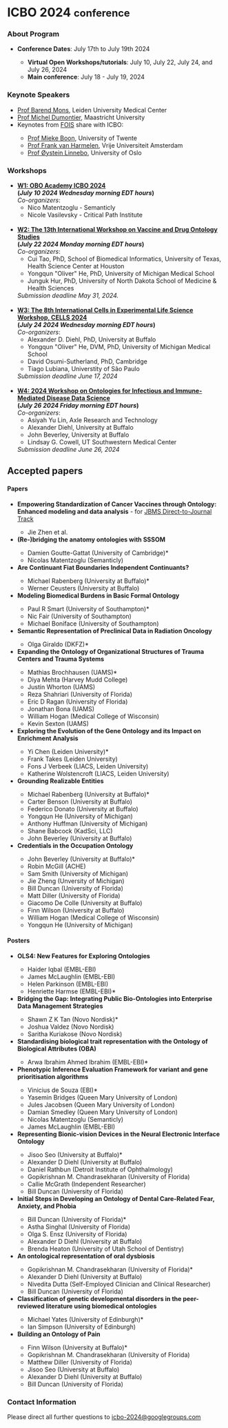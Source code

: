 <br>
<h1> ICBO 2024 <small>conference</small></h1>

### About Program

<ul>
  <li><b>Conference Dates</b>: July 17th to July 19th 2024</li> 
  <ul>
      <li><b>Virtual Open Workshops/tutorials</b>: July 10, July 22, July 24, and July 26, 2024</li>
      <li><b>Main conference</b>: July 18 - July 19, 2024</li>
  </ul>
</ul>

### Keynote Speakers

<ul>
    <li> <a href="https://www.universiteitleiden.nl/en/staffmembers/barend-mons" target="_blank">Prof Barend Mons</a>, Leiden University Medical Center</li>
    <li> <a href="https://www.maastrichtuniversity.nl/mj-dumontier" target="_blank">Prof Michel Dumontier</a>, Maastricht University</li>
    <li>Keynotes from <a href="https://www.utwente.nl/en/eemcs/fois2024/keynotes/" target="_blank">FOIS</a> share with ICBO:</li>
    <ul>
      <li> <a href="https://people.utwente.nl/m.boon"target="_blank">Prof Mieke Boon</a>, University of Twente</li>
      <li> <a href="https://www.cs.vu.nl/~frankh/" target="_blank">Prof Frank van Harmelen</a>, Vrije Universiteit Amsterdam</li>
      <li> <a href="https://www.oysteinlinnebo.org/"target="_blank">Prof Øystein Linnebo</a>, University of Oslo </li>
    </ul>
</ul>

### Workshops

<ul>
  <li><b><a href="https://oboacademy.github.io/obook/courses/icbo2024/" target="_blank">W1: OBO Academy ICBO 2024</a><br>
          (<i>July 10 2024 Wednesday morning EDT hours</i>)</b> <br>
          <i>Co-organizers</i>: 
          <ul>
            <li>Nico Matentzoglu - Semanticly </li>
            <li>Nicole Vasilevsky - Critical Path Institute</li>
          </ul>
  </li>
  <br>
  <li><b><a href="https://vdos-workshop.github.io/vdos2024/" target="_blank">W2: The 13th International Workshop on Vaccine and Drug Ontology Studies</a><br>
          (<i>July 22 2024 Monday morning EDT hours</i>)</b> <br>
          <i>Co-organizers</i>: 
          <ul>
            <li>Cui Tao, PhD, School of Biomedical Informatics, University of Texas, Health Science Center at Houston</li>
            <li>Yongqun "Oliver" He, PhD, University of Michigan Medical School</li>
            <li>Junguk Hur, PhD, University of North Dakota School of Medicine & Health Sciences</li>
          </ul>
          <i>Submission deadline May 31, 2024.</i>
  </li><br>
  <li><b><a href="https://sites.google.com/view/cells2024/home" target="_blank">W3: The 8th International Cells in Experimental Life Science Workshop, CELLS 2024 </a><br>
          (<i>July 24 2024 Wednesday morning EDT hours</i>)</b> <br>
          <i>Co-organizers</i>: 
          <ul>
            <li>Alexander D. Diehl, PhD, University at Buffalo</li>
            <li>Yongqun "Oliver" He, DVM, PhD, University of Michigan Medical School</li>
            <li>David Osumi-Sutherland, PhD, Cambridge</li>
            <li>Tiago Lubiana, Universtity of São Paulo</li>
          </ul>
          <i>Submission deadline June 17, 2024  </i>
  </li><br>
  <li><b><a href="https://oiidds.github.io/OIIDDS-2024/" target="_blank">W4: 2024 Workshop on Ontologies for Infectious and Immune-Mediated Disease Data Science</a><br>
          (<i>July 26 2024 Friday morning EDT hours</i>)</b> <br>
          <i>Co-organizers</i>: 
          <ul>
            <li>Asiyah Yu Lin, Axle Research and Technology</li>
            <li>Alexander Diehl, University at Buffalo</li>
            <li>John Beverley, University at Buffalo</li>
            <li>Lindsay G. Cowell, UT Southwestern Medical Center</li>
          </ul>
          <i>Submission deadline June 26, 2024 </i>
  </li>
</ul>

## Accepted papers

#### Papers

<ul>
  <li><strong>Empowering Standardization of Cancer Vaccines through Ontology: Enhanced modeling and data analysis</strong> - for <a href="https://jbiomedsci.biomedcentral.com" target="_blank">JBMS Direct-to-Journal Track</a> </li>
  <ul><li>Jie Zhen et al.</li></ul>

  <li><strong>(Re-)bridging the anatomy ontologies with SSSOM</strong></li>
  <ul><li> Damien Goutte-Gattat (University of Cambridge)*</li>
      <li> Nicolas Matentzoglu (Semanticly) </li> </ul>

  <li><strong>Are Continuant Fiat Boundaries Independent Continuants?</strong></li>
  <ul><li>Michael Rabenberg (University at Buffalo)* </li>
      <li>Werner Ceusters (University at Buffalo) </li> </ul>
  
  <li><strong>Modeling Biomedical Burdens in Basic Formal Ontology</strong></li>
   <ul><li>Paul R Smart (University of Southampton)*</li>
        <li>Nic Fair (University of Southampton)</li>
        <li>Michael Boniface (University of Southampton) </li></ul>
  
  <li><strong>Semantic Representation of Preclinical Data in Radiation Oncology</strong></li>
   <ul><li>Olga Giraldo (DKFZ)* </li></ul>
  
  <li><strong>Expanding the Ontology of Organizational Structures of Trauma Centers and Trauma Systems</strong></li>

   <ul><li>Mathias Brochhausen (UAMS)*</li>
   <li>Diya Mehta (Harvey Mudd College)</li>
   <li>Justin Whorton (UAMS)</li>
   <li>Reza Shahriari (University of Florida)</li>
   <li>Eric D Ragan (University of Florida)</li>
   <li>Jonathan Bona (UAMS)</li>
   <li>William Hogan (Medical College of Wisconsin)</li>
   <li>Kevin Sexton (UAMS) </li></ul>

  <li><strong>Exploring the Evolution of the Gene Ontology and its Impact on Enrichment Analysis</strong></li>
   <ul><li>Yi Chen (Leiden University)*</li>
   <li>Frank Takes (Leiden University)</li>
   <li>Fons J Verbeek (LIACS, Leiden University)</li>
   <li>Katherine Wolstencroft (LIACS, Leiden University) </li></ul>

  <li><strong>Grounding Realizable Entities</strong></li>
   <ul><li>Michael Rabenberg (University at Buffalo)*</li>
   <li>Carter Benson (University at Buffalo)</li>
   <li>Federico Donato (University at Buffalo)</li>
   <li>Yongqun He (University of Michigan)</li>
   <li>Anthony Huffman (University of Michigan)</li>
   <li>Shane Babcock (KadSci, LLC)</li>
   <li>John Beverley (University at Buffalo)</li></ul>

  <li><strong>Credentials in the Occupation Ontology</strong></li>
   <ul><li>John Beverley (University at Buffalo)*</li>
   <li>Robin McGill (ACHE)</li>
   <li>Sam Smith (University of Michigan)</li>
   <li>Jie Zheng (Unversity of Michigan)</li>
   <li>Bill Duncan (University of Florida)</li>
   <li>Matt Diller (University of Florida)</li>
   <li>Giacomo De Colle (University at Buffalo)</li>
   <li>Finn Wilson (University at Buffalo)</li>
   <li>William Hogan (Medical College of Wisconsin)</li>
   <li>Yongqun He (University of Michigan)</li></ul>
</ul>

#### Posters

<ul>

  <li><strong>OLS4: New Features for Exploring Ontologies</strong></li>
   <ul><li>Haider Iqbal (EMBL-EBI)</li>
   <li>James McLaughlin (EMBL-EBI)</li>
   <li>Helen Parkinson (EMBL-EBI)</li>
   <li>Henriette Harmse (EMBL-EBI)*</li></ul>

<li><strong>Bridging the Gap: Integrating Public Bio-Ontologies into Enterprise Data Management Strategies</strong></li>
   <ul><li>Shawn Z K Tan (Novo Nordisk)*</li>
   <li>Joshua Valdez (Novo Nordisk)</li>
   <li>Saritha Kuriakose (Novo Nordisk)</li></ul>

<li><strong>Standardising biological trait representation with the Ontology of Biological Attributes (OBA)</strong></li>
   <ul><li>Arwa Ibrahim Ahmed Ibrahim (EMBL-EBI)*</li></ul>

<li><strong>Phenotypic Inference Evaluation Framework for variant and gene prioritisation algorithms</strong></li>
   <ul><li>Vinicius de Souza (EBI)*</li>
   <li>Yasemin Bridges (Queen Mary University of London)</li>
   <li>Jules Jacobsen (Queen Mary University of London)</li>
   <li>Damian Smedley (Queen Mary University of London)</li>
   <li>Nicolas Matentzoglu (Semanticly)</li>
   <li>James McLaughlin (EMBL-EBI)</li></ul>

<li><strong>Representing Bionic-vision Devices in the Neural Electronic Interface Ontology</strong></li>
   <ul><li>Jisoo Seo (University at Buffalo)*</li>
   <li>Alexander D Diehl (University at Buffalo)</li>
   <li>Daniel Rathbun (Detroit Institute of Ophthalmology)</li>
   <li>Gopikrishnan M. Chandrasekharan (University of Florida)</li>
   <li>Callie McGrath (Independent Researcher)</li>
   <li>Bill Duncan (University of Florida)</li></ul>

<li><strong>Initial Steps in Developing an Ontology of Dental Care-Related Fear, Anxiety, and Phobia</strong></li>
   <ul><li>Bill Duncan (University of Florida)*</li>
   <li>Astha Singhal (University of Florida)</li>
   <li>Olga S. Ensz (University of Florida)</li>
   <li>Alexander D Diehl (University at Buffalo)</li>
   <li>Brenda Heaton (University of Utah School of Dentistry)</li></ul>

<li><strong>An ontological representation of oral dysbiosis</strong></li>
   <ul><li>Gopikrishnan M. Chandrasekharan (University of Florida)*</li>
   <li>Alexander D Diehl (University at Buffalo)</li>
   <li>Nivedita Dutta (Self-Employed Clinician and Clinical Researcher)</li>
   <li>Bill Duncan (University of Florida)</li></ul>

<li><strong>Classification of genetic developmental disorders in the peer-reviewed literature using biomedical ontologies</strong></li>
   <ul><li>Michael Yates (University of Edinburgh)*</li>
   <li>Ian Simpson (University of Edinburgh)</li></ul>

<li><strong>Building an Ontology of Pain</strong></li>
   <ul><li>Finn Wilson (University at Buffalo)*</li>
   <li>Gopikrishnan M. Chandrasekharan (University of Florida)</li>
   <li>Matthew Diller (University of Florida)</li>
   <li>Jisoo Seo (University at Buffalo)</li>
   <li>Alexander D Diehl (University at Buffalo)</li>
   <li>Bill Duncan (University of Florida)</li></ul>

</ul>

### Contact Information 

Please direct all further questions to <a href="mailto:icbo-2024@googlegroups.com">icbo-2024@googlegroups.com</a>


